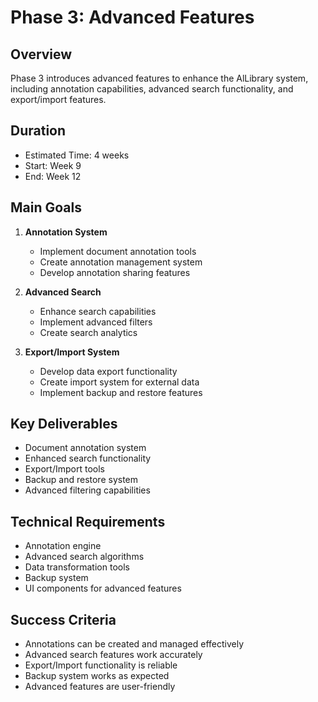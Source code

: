 # Phase 3: Advanced Features

## Overview

Phase 3 introduces advanced features to enhance the AlLibrary system, including annotation capabilities, advanced search functionality, and export/import features.

## Duration

- Estimated Time: 4 weeks
- Start: Week 9
- End: Week 12

## Main Goals

1. **Annotation System**

   - Implement document annotation tools
   - Create annotation management system
   - Develop annotation sharing features

2. **Advanced Search**

   - Enhance search capabilities
   - Implement advanced filters
   - Create search analytics

3. **Export/Import System**
   - Develop data export functionality
   - Create import system for external data
   - Implement backup and restore features

## Key Deliverables

- Document annotation system
- Enhanced search functionality
- Export/Import tools
- Backup and restore system
- Advanced filtering capabilities

## Technical Requirements

- Annotation engine
- Advanced search algorithms
- Data transformation tools
- Backup system
- UI components for advanced features

## Success Criteria

- Annotations can be created and managed effectively
- Advanced search features work accurately
- Export/Import functionality is reliable
- Backup system works as expected
- Advanced features are user-friendly
